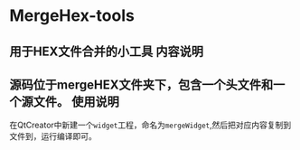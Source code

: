 MergeHex-tools
================
用于HEX文件合并的小工具
内容说明
-----------
  源码位于mergeHEX文件夹下，包含一个头文件和一个源文件。
使用说明
----------
  在QtCreator中新建一个`widget`工程，命名为`mergeWidget`,然后把对应内容复制到文件到，运行编译即可。
